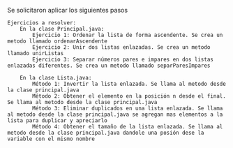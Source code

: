 Se solicitaron aplicar los siguientes pasos

    Ejercicios a resolver:
        En la clase Principal.java:
            Ejercicio 1: Ordenar la lista de forma ascendente. Se crea un metodo llamado ordenarAscendente
            Ejercicio 2: Unir dos listas enlazadas. Se crea un metodo llamado unirListas
            Ejercicio 3: Separar números pares e impares en dos listas enlazadas diferentes. Se crea un metodo llamado separParesImpares

        En la clase Lista.java:
            Método 1: Invertir la lista enlazada. Se llama al metodo desde la clase principal.java 
            Método 2: Obtener el elemento en la posición n desde el final. Se llama al metodo desde la clase principal.java
            Método 3: Eliminar duplicados en una lista enlazada. Se llama al metodo desde la clase principal.java se agregan mas elementos a la lista para duplicar y apreciarlo
            Método 4: Obtener el tamaño de la lista enlazada. Se llama al metodo desde la clase principal.java dandole una posión dese la variable con el mismo nombre
